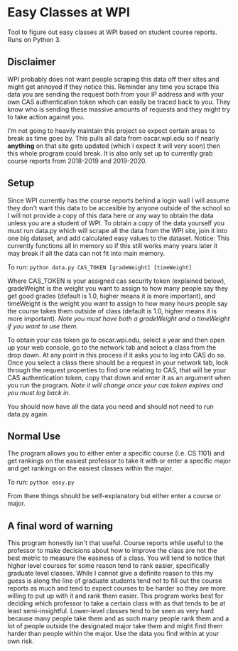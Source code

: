 # Easy Classes at WPI

Tool to figure out easy classes at WPI based on student course reports. Runs on Python 3.  

## Disclaimer

WPI probably does not want people scraping this data off their sites and might get annoyed if they notice this. Reminder any time you scrape this data you are sending the request both from your IP address and with your own CAS authentication token which can easily be traced back to you. They know who is sending these massive amounts of requests and they might try to take action against you.  

I'm not going to heavily maintain this project so expect certain areas to break as time goes by. This pulls all data from oscar.wpi.edu so if nearly **anything** on that site gets updated (which I expect it will very soon) then this whole program could break. It is also only set up to currently grab course reports from 2018-2019 and 2019-2020.  

## Setup

Since WPI currently has the course reports behind a login wall I will assume they don't want this data to be accesible by anyone outside of the school so I will not provide a copy of this data here or any way to obtain the data unless you are a student of WPI. To obtain a copy of the data yourself you must run data.py which will scrape all the data from the WPI site, join it into one big dataset, and add calculated easy values to the dataset. Notice: This currently functions all in memory so if this still works many years later it may break if all the data can not fit into main memory.  

To run: `python data.py CAS_TOKEN [gradeWeight] [timeWeight]`  

Where CAS_TOKEN is your assigned cas security token (explained below), gradeWeight is the weight you want to assign to how many people say they get good grades (default is 1.0, higher means it is more important), and timeWeight is the weight you want to assign to how many hours people say the course takes them outside of class (default is 1.0, higher means it is more important). *Note you must have both a gradeWeight and a timeWeight if you want to use them.*  

To obtain your cas token go to oscar.wpi.edu, select a year and then open up your web console, go to the network tab and select a class from the drop down. At any point in this process if it asks you to log into CAS do so. Once you select a class there should be a request in your network tab, look through the request properties to find one relating to CAS, that will be your CAS authentication token, copy that down and enter it as an argument when you run the program. *Note it will change once your cas token expires and you must log back in.*  

You should now have all the data you need and should not need to run data.py again.  

## Normal Use

The program allows you to either enter a specific course (i.e. CS 1101) and get rankings on the easiest professor to take it with or enter a specific major and get rankings on the easiest classes within the major.  

To run: `python easy.py`  

From there things should be self-explanatory but either enter a course or major.  

## A final word of warning  

This program honestly isn't that useful. Course reports while useful to the professor to make decisions about how to improve the class are not the best metric to measure the easiness of a class. You will tend to notice that higher level courses for some reason tend to rank easier, specifically graduate level classes. While I cannot give a definite reason to this my guess is along the line of graduate students tend not to fill out the course reports as much and tend to expect courses to be harder so they are more willing to put up with it and rank them easier. This program works best for deciding which professor to take a certain class with as that tends to be at least semi-insightful. Lower-level classes tend to be seen as very hard because many people take them and as such many people rank them and a lot of people outside the designated major take them and might find them harder than people within the major. Use the data you find within at your own risk.
